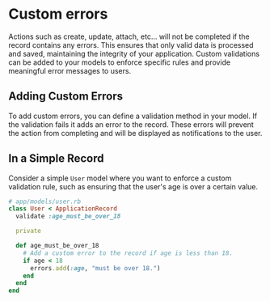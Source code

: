 # Custom errors

Actions such as create, update, attach, etc... will not be completed if the record contains any errors. This ensures that only valid data is processed and saved, maintaining the integrity of your application. Custom validations can be added to your models to enforce specific rules and provide meaningful error messages to users.

## Adding Custom Errors

To add custom errors, you can define a validation method in your model. If the validation fails it adds an error to the record. These errors will prevent the action from completing and will be displayed as notifications to the user.

## In a Simple Record

Consider a simple `User` model where you want to enforce a custom validation rule, such as ensuring that the user's age is over a certain value.

```ruby
# app/models/user.rb
class User < ApplicationRecord
  validate :age_must_be_over_18

  private

  def age_must_be_over_18
    # Add a custom error to the record if age is less than 18.
    if age < 18
      errors.add(:age, "must be over 18.")
    end
  end
end
